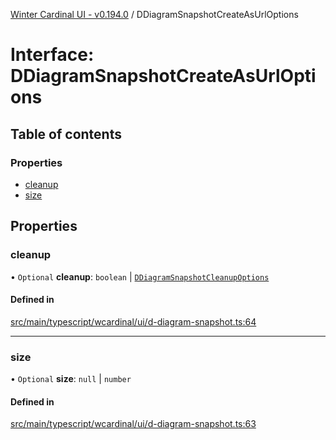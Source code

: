 [Winter Cardinal UI - v0.194.0](../index.md) / DDiagramSnapshotCreateAsUrlOptions

# Interface: DDiagramSnapshotCreateAsUrlOptions

## Table of contents

### Properties

- [cleanup](DDiagramSnapshotCreateAsUrlOptions.md#cleanup)
- [size](DDiagramSnapshotCreateAsUrlOptions.md#size)

## Properties

### cleanup

• `Optional` **cleanup**: `boolean` \| [`DDiagramSnapshotCleanupOptions`](DDiagramSnapshotCleanupOptions.md)

#### Defined in

[src/main/typescript/wcardinal/ui/d-diagram-snapshot.ts:64](https://github.com/winter-cardinal/winter-cardinal-ui/blob/v0.194.0/src/main/typescript/wcardinal/ui/d-diagram-snapshot.ts#L64)

___

### size

• `Optional` **size**: ``null`` \| `number`

#### Defined in

[src/main/typescript/wcardinal/ui/d-diagram-snapshot.ts:63](https://github.com/winter-cardinal/winter-cardinal-ui/blob/v0.194.0/src/main/typescript/wcardinal/ui/d-diagram-snapshot.ts#L63)
